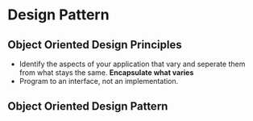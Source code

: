 # Design Pattern

## Object Oriented Design Principles

* Identify the aspects of your application that vary and seperate them from what stays the same. **Encapsulate what varies**
* Program to an interface, not an implementation.


## Object Oriented Design Pattern

